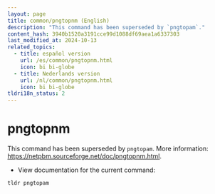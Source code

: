 ```yaml
---
layout: page
title: common/pngtopnm (English)
description: "This command has been superseded by `pngtopam`."
content_hash: 3940b1520a3191cce99d1088df69aea1a6337303
last_modified_at: 2024-10-13
related_topics:
  - title: español version
    url: /es/common/pngtopnm.html
    icon: bi bi-globe
  - title: Nederlands version
    url: /nl/common/pngtopnm.html
    icon: bi bi-globe
tldri18n_status: 2
---
```

# pngtopnm

This command has been superseded by `pngtopam`.
More information: <https://netpbm.sourceforge.net/doc/pngtopnm.html>.

- View documentation for the current command:

`tldr pngtopam`
